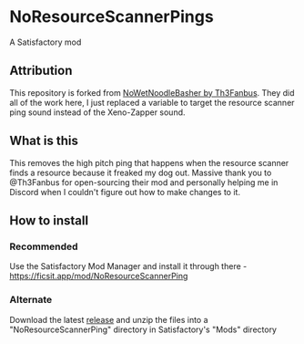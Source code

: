 # NoResourceScannerPings

A Satisfactory mod

## Attribution

This repository is forked from [NoWetNoodleBasher by Th3Fanbus](https://github.com/Th3Fanbus/NoWetNoodleBasher). They did all of the work here, I just replaced a variable to target the resource scanner ping sound instead of the Xeno-Zapper sound.

## What is this

This removes the high pitch ping that happens when the resource scanner finds a resource because it freaked my dog out. Massive thank you to @Th3Fanbus for open-sourcing their mod and personally helping me in Discord when I couldn't figure out how to make changes to it.

## How to install

### Recommended

Use the Satisfactory Mod Manager and install it through there - https://ficsit.app/mod/NoResourceScannerPing

### Alternate

Download the latest [release](https://github.com/JosefBud/NoResourceScannerPings/releases) and unzip the files into a "NoResourceScannerPing" directory in Satisfactory's "Mods" directory
